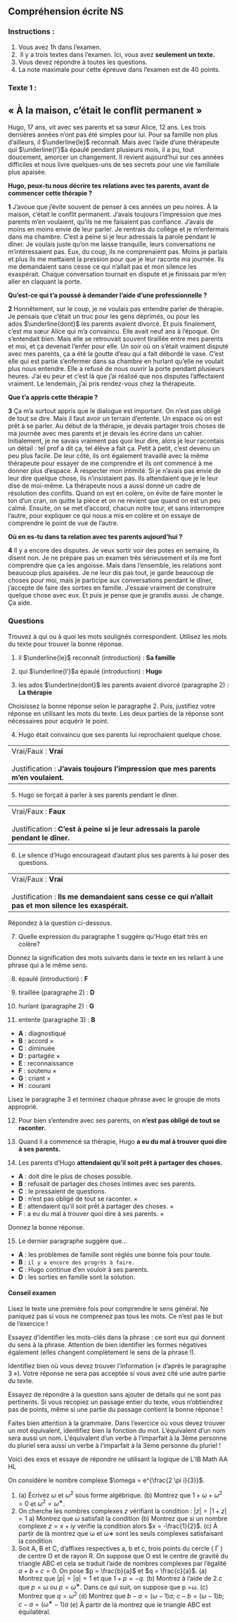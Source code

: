 
## **Compréhension écrite NS**

### **Instructions :**

1. Vous avez 1h dans l’examen.
2.  Il y a trois textes dans l’examen. Ici, vous avez **seulement un texte.**
3. Vous devez répondre à toutes les questions.
4. La note maximale pour cette épreuve dans l’examen est de 40 points.

### **Texte 1 :** 

## **« À la maison, c’était le conflit permanent »**

Hugo, 17 ans, vit avec ses parents et sa sœur Alice, 12 ans. Les trois dernières années n’ont pas été simples pour lui. Pour sa famille non plus d’ailleurs, il $\underline{le}$ reconnaît. Mais avec l’aide d’une thérapeute qui $\underline{l’}$a épaulé pendant plusieurs mois, il a pu, tout doucement, amorcer un changement. Il revient aujourd’hui sur ces années difficiles et nous livre quelques-uns de ses secrets pour une vie familiale plus apaisée.

**Hugo, peux-tu nous décrire tes relations avec tes parents, avant de commencer cette thérapie ?**

**1** J’avoue que j’évite souvent de penser à ces années un peu noires. À la maison, c’était le conflit permanent. J’avais toujours l’impression que mes parents m’en voulaient, qu’ils ne me faisaient pas confiance. J’avais de moins en moins envie de leur parler. Je rentrais du collège et je m’enfermais dans ma chambre. C’est à peine si je leur adressais la parole pendant le dîner. Je voulais juste qu’on me laisse tranquille, leurs conversations ne m’intéressaient pas. Eux, du coup, ils ne comprenaient pas. Moins je parlais et plus ils me mettaient la pression pour que je leur raconte ma journée. Ils me demandaient sans cesse ce qui n’allait pas et mon silence les exaspérait. Chaque conversation tournait en dispute et je finissais par m’en aller en claquant la porte.

**Qu’est-ce qui t’a poussé à demander l’aide d’une professionnelle ?**

**2** Honnêtement, sur le coup, je ne voulais pas entendre parler de thérapie. Je pensais que c’était un truc pour les gens déprimés, ou pour les ados $\underline{dont}$ les parents avaient divorcé. Et puis finalement, c’est ma sœur Alice qui m’a convaincu. Elle avait neuf ans à l’époque. On s’entendait bien. Mais elle se retrouvait souvent tiraillée entre mes parents et moi, et ça devenait l’enfer pour elle. Un soir où on s’était vraiment disputé avec mes parents, ça a été la goutte d’eau qui a fait débordé le vase. C’est elle qui est partie s’enfermer dans sa chambre en hurlant qu’elle ne voulait plus nous entendre. Elle a refusé de nous ouvrir la porte pendant plusieurs heures. J’ai eu peur et c’est là que j’ai réalisé que nos disputes l’affectaient vraiment. Le lendemain, j’ai pris rendez-vous chez la thérapeute.

**Que t’a appris cette thérapie ?**

**3** Ça m’a surtout appris que le dialogue est important. On n’est pas obligé de tout se dire. Mais il faut avoir un terrain d’entente. Un espace où on est prêt à se parler. Au début de la thérapie, je devais partager trois choses de ma journée avec mes parents et je devais les écrire dans un cahier. Initialement, je ne savais vraiment pas quoi leur dire, alors je leur racontais un détail : tel prof a dit ça, tel élève a fait ça. Petit à petit, c’est devenu un peu plus facile. De leur côté, ils ont également travaillé avec la même thérapeute pour essayer de me comprendre et ils ont commencé à me donner plus d’espace. À respecter mon intimité. Si je n’avais pas envie de leur dire quelque chose, ils n’insistaient pas. Ils attendaient que je le leur dise de moi-même. La thérapeute nous a aussi donné un cadre de résolution des conflits. Quand on est en colère, on évite de faire monter le ton d’un cran, on quitte la pièce et on ne revient que quand on est un peu calmé. Ensuite, on se met d’accord, chacun notre tour, et sans interrompre l’autre, pour expliquer ce qui nous a mis en colère et on essaye de comprendre le point de vue de l’autre.

**Où en es-tu dans ta relation avec tes parents aujourd’hui ?**

**4** Il y a encore des disputes. Je veux sortir voir des potes en semaine, ils disent non. Je ne prépare pas un examen très sérieusement et ils me font comprendre que ça les angoisse. Mais dans l’ensemble, les relations sont beaucoup plus apaisées. Je ne leur dis pas tout, je garde beaucoup de choses pour moi, mais je participe aux conversations pendant le dîner, j’accepte de faire des sorties en famille. J’essaie vraiment de construire quelque chose avec eux. Et puis je pense que je grandis aussi. Je change. Ça aide.

### Questions

Trouvez à qui ou à quoi les mots soulignés correspondent. Utilisez les mots du texte pour trouver la bonne réponse.

1. il $\underline{le}$ reconnaît (introduction) : **Sa famille**

2. qui $\underline{l’}$a épaulé (introduction) : **Hugo**

3. les ados $\underline{dont}$ les parents avaient divorcé (paragraphe 2) : **La thérapie**

Choisissez la bonne réponse selon le paragraphe 2. Puis, justifiez votre réponse en utilisant les mots du texte. Les deux parties de la réponse sont nécessaires pour acquérir le point.

4. Hugo était convaincu que ses parents lui reprochaient quelque chose.

|   |
|---|
|Vrai/Faux : **Vrai**<br><br>Justification : **J’avais toujours l’impression que mes parents m’en voulaient.**  |

5. Hugo se forçait à parler à ses parents pendant le dîner.

|   |
|---|
|Vrai/Faux : **Faux**<br><br>Justification : **C’est à peine si je leur adressais la parole pendant le dîner.** |


6. Le silence d’Hugo encourageait d’autant plus ses parents à lui poser des questions.

|   |
|---|
|Vrai/Faux : **Vrai**<br><br>Justification : **Ils me demandaient sans cesse ce qui n’allait pas et mon silence les exaspérait.** |

Répondez à la question ci-dessous.

7. Quelle expression du paragraphe 1 suggère qu’Hugo était très en colère?

Donnez la signification des mots suivants dans le texte en les reliant à une phrase qui a le même sens.

8. épaulé (introduction) : **F**

9. tiraillée (paragraphe 2) : **D**

10. hurlant (paragraphe 2) : **G**

11. entente (paragraphe 3) : **B**

- **A** : diagnostiqué
- **B** : accord $\times$ 
- **C** : diminuée
- **D** : partagée $\times$ 
- **E** : reconnaissance
- **F** : soutenu $\times$
- **G** : criant $\times$ 
- **H** : courant

Lisez le paragraphe 3 et terminez chaque phrase avec le groupe de mots approprié.

12. Pour bien s’entendre avec ses parents, on **n’est pas obligé de tout se raconter.**

13. Quand il a commencé sa thérapie, Hugo **a eu du mal à trouver quoi dire à ses parents.**

14. Les parents d’Hugo **attendaient qu’il soit prêt à partager des choses.**

- **A** : doit dire le plus de choses possible.
- **B** : refusait de partager des choses intimes avec ses parents.
- **C** : le pressaient de questions.
- **D** : n’est pas obligé de tout se raconter. $\times$ 
- **E** : attendaient qu’il soit prêt à partager des choses. $\times$ 
- **F** : a eu du mal à trouver quoi dire à ses parents. $\times$ 

Donnez la bonne réponse.

15. Le dernier paragraphe suggère que…

- **A** : les problèmes de famille sont réglés une bonne fois pour toute.
- **B** : ``il y a encore des progrès à faire.``
- **C** : Hugo continue d’en vouloir à ses parents.
- **D** : les sorties en famille sont la solution.

#### Conseil examen

Lisez le texte une première fois pour comprendre le sens général. Ne paniquez pas si vous ne comprenez pas tous les mots. Ce n’est pas le but de l’exercice !

Essayez d’identifier les mots-clés dans la phrase : ce sont eux qui donnent du sens à la phrase. Attention de bien identifier les formes négatives également (elles changent complètement le sens de la phrase !).

Identifiez bien où vous devez trouver l’information (« d’après le paragraphe 3 »). Votre réponse ne sera pas acceptée si vous avez cité une autre partie du texte.

Essayez de répondre à la question sans ajouter de détails qui ne sont pas pertinents. Si vous recopiez un passage entier du texte, vous n’obtiendrez pas de points, même si une partie du passage contient la bonne réponse !

Faites bien attention à la grammaire. Dans l’exercice où vous devez trouver un mot équivalent, identifiez bien la fonction du mot. L’équivalent d’un nom sera aussi un nom. L'équivalent d’un verbe à l’imparfait à la 3ème personne du pluriel sera aussi un verbe à l’imparfait à la 3ème personne du pluriel !



Voici des exos et essaye de répondre ne utilisant la logique de L'IB Math AA HL 

On considère le nombre complexe $\omega = e^{\frac{2 \pi i}{3}}$.
1. (a) Écrivez $ω$ et $ω^2$ sous forme algébrique. 
(b) Montrez que $1+ω+ω^2=0$ et $ω^2=ω^∗$. 
2. On cherche les nombres complexes $z$ vérifiant la condition : $|z|=|1+z|=1$ 
a) Montrez que $ω$ satisfait la condition 
(b) Montrez que si un nombre complexe $z =x+iy$ vérifie la condition alors $x = -\frac{1}{2}$.
(c) À partir de là montrez que ω et ω∗ sont les seuls complexes satisfaisant la condition
3. Soit A, B et C, d’affixes respectives a, b et c, trois points du cercle ( Γ ) de centre O et de rayon R. 
On suppose que O est le centre de gravité du triangle ABC et cela se traduit l’aide de nombres complexes par l’égalité $a+b+c =0$. 
On pose $p = \frac{b}{a}$ et $q = \frac{c}{a}$. 
(a) Montrez que $|p|=|q|=1$ et que $1+p=−q$. 
(b) Montrez à l’aide de 2.c que $p =ω$ ou $p =ω^∗$. 
Dans ce qui suit, on suppose que p =ω. 
(c) Montrez que $q =ω^2$ 
(d) Montrez que $b−a=(ω−1)a$; $c−b=(ω−1)b$; $c−a=(ω^∗−1)a$
(e) À partir de là montrez que le triangle ABC est équilatéral. 